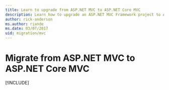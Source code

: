 ```yaml
---
title: Learn to upgrade from ASP.NET MVC to ASP.NET Core MVC
description: Learn how to upgrade an ASP.NET MVC Framework project to ASP.NET Core MVC
author: rick-anderson
ms.author: riande
ms.date: 03/07/2017
uid: migration/mvc
---
```

# Migrate from ASP.NET MVC to ASP.NET Core MVC

[!INCLUDE[](~/migration/mvc/includes/mvc6.md)]
